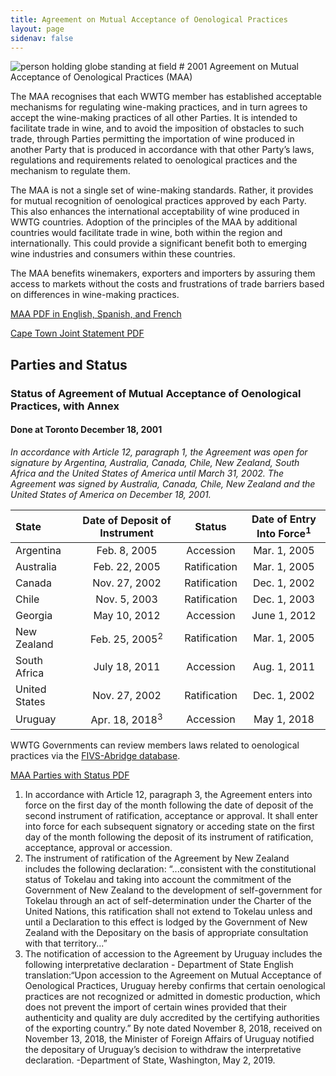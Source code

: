 ```yaml
---
title: Agreement on Mutual Acceptance of Oenological Practices
layout: page
sidenav: false
---
```

<img src="{{site.baseurl}}/assets/uploads/hero-barrels-of-wine.jpg" alt="person holding globe standing at field">
# 2001 Agreement on Mutual Acceptance of Oenological Practices (MAA)

The MAA recognises that each WWTG member has established acceptable mechanisms for regulating wine-making practices, and in turn agrees to accept the wine-making practices of all other Parties. It is intended to facilitate trade in wine, and to avoid the imposition of obstacles to such trade, through Parties permitting the importation of wine produced in another Party that is produced in accordance with that other Party’s laws, regulations and requirements related to oenological practices and the mechanism to regulate them. 

The MAA is not a single set of wine-making standards. Rather, it provides for mutual recognition of oenological practices approved by each Party.  This also enhances the international acceptability of wine produced in WWTG countries. Adoption of the principles of the MAA by additional countries would facilitate trade in wine, both within the region and internationally. This could provide a significant benefit both to emerging wine industries and consumers within these countries. 

The MAA benefits winemakers, exporters and importers by assuring them access to markets without the costs and frustrations of trade barriers based on differences in wine-making practices.

<a class="usa-button" href="{{site.baseurl}}/assets/uploads/maa.pdf">MAA PDF in English, Spanish, and French</a>

<a class="usa-button" href="{{site.baseurl}}/cape-town-statement/">Cape Town Joint Statement PDF</a>

## Parties and Status
### Status of Agreement of Mutual Acceptance of Oenological Practices, with Annex
#### Done at Toronto December 18, 2001 
*In accordance with Article 12, paragraph 1, the Agreement was open for signature by Argentina, Australia, Canada, Chile, New Zealand, South Africa and the United States of America until March 31, 2002. The Agreement was signed by Australia, Canada, Chile, New Zealand and the United States of America on December 18, 2001.*



| State           | Date of Deposit of Instrument | Status             | Date of Entry Into Force<sup>1</sup> |
| :---            |    :----:                     | :----:             |  :---:                        |
| Argentina       | Feb. 8, 2005                  | Accession          | Mar. 1, 2005                  |
| Australia       | Feb. 22, 2005                 | Ratification       | Mar. 1, 2005                  |
| Canada          | Nov. 27, 2002                 | Ratification       | Dec. 1, 2002                  |
| Chile           | Nov. 5, 2003                  | Ratification       | Dec. 1, 2003                  |
| Georgia         | May 10, 2012                  | Accession          | June 1, 2012                  |
| New Zealand     | Feb. 25, 2005<sup>2</sup>     | Ratification       | Mar. 1, 2005                  |
| South Africa    | July 18, 2011                 | Accession          | Aug. 1, 2011                  |
| United States   | Nov. 27, 2002                 | Ratification       | Dec. 1, 2002                  |
| Uruguay         | Apr. 18, 2018<sup>3</sup>     | Accession          | May 1, 2018                   |

WWTG Governments can review members laws related to oenological practices via the [FIVS-Abridge database](http://fivs-abridge.com/index.htm;jsessionid=B22D42504DB5A6F47DD9122945C14123). 

<a class="usa-button" href="{{site.baseurl}}/assets/uploads/maaparties.pdf">MAA Parties with Status PDF</a>

<div style="font-size:14px;">
    <ol>
        <li>In accordance with Article 12, paragraph 3, the Agreement enters into force on the first day of the month following the date of deposit of the second instrument of ratification, acceptance or approval. It shall enter into force for each subsequent signatory or acceding state on the first day of the month following the deposit of its instrument of ratification, acceptance, approval or accession.</li>
        <li>The instrument of ratification of the Agreement by New Zealand includes the following declaration: “...consistent with the constitutional status of Tokelau and taking into account the commitment of the Government of New Zealand to the development of self-government for Tokelau through an act of self-determination under the Charter of the United Nations, this ratification shall not extend to Tokelau unless and until a Declaration to this effect is lodged by the Government of New Zealand with the Depositary on the basis of appropriate consultation with that territory...” </li>
        <li>The notification of accession to the Agreement by Uruguay includes the following interpretative declaration - Department of State English translation:“Upon accession to the Agreement on Mutual Acceptance of Oenological Practices, Uruguay hereby confirms that certain oenological practices are not recognized or admitted in domestic production, which does not prevent the import of certain wines provided that their authenticity and quality are duly accredited by the certifying authorities of the exporting country.” By note dated November 8, 2018, received on November 13, 2018, the Minister of Foreign Affairs of Uruguay notified the depositary of Uruguay’s decision to withdraw the interpretative declaration.  -Department of State,  Washington, May 2, 2019. </li>
</ol> </div>
